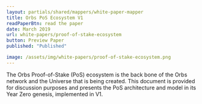 ```yaml
---
layout: partials/shared/mappers/white-paper-mapper
title: Orbs PoS Ecosystem V1
readPaperBtn: read the paper
date: March 2019
url: white-papers/proof-of-stake-ecosystem
button: Preview Paper
published: "Published"

image: /assets/img/white-papers/proof-of-stake-ecosystem.png
---
```


The Orbs Proof-of-Stake (PoS) ecosystem is the back bone of the Orbs network and the Universe that is being created. This document is provided for discussion purposes and presents the PoS architecture and model in its Year Zero genesis, implemented in V1.
